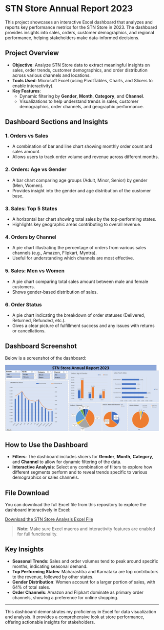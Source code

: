 # STN Store Annual Report 2023

This project showcases an interactive Excel dashboard that analyzes and reports key performance metrics for the STN Store in 2023. The dashboard provides insights into sales, orders, customer demographics, and regional performance, helping stakeholders make data-informed decisions.

## Project Overview

- **Objective**: Analyze STN Store data to extract meaningful insights on sales, order trends, customer demographics, and order distribution across various channels and locations.
- **Tools Used**: Microsoft Excel (using PivotTables, Charts, and Slicers to enable interactivity).
- **Key Features**:
  - Dynamic filtering by **Gender**, **Month**, **Category**, and **Channel**.
  - Visualizations to help understand trends in sales, customer demographics, order channels, and geographic performance.

## Dashboard Sections and Insights

### 1. Orders vs Sales
   - A combination of bar and line chart showing monthly order count and sales amount.
   - Allows users to track order volume and revenue across different months.

### 2. Orders: Age vs Gender
   - A bar chart comparing age groups (Adult, Minor, Senior) by gender (Men, Women).
   - Provides insight into the gender and age distribution of the customer base.

### 3. Sales: Top 5 States
   - A horizontal bar chart showing total sales by the top-performing states.
   - Highlights key geographic areas contributing to overall revenue.

### 4. Orders by Channel
   - A pie chart illustrating the percentage of orders from various sales channels (e.g., Amazon, Flipkart, Myntra).
   - Useful for understanding which channels are most effective.

### 5. Sales: Men vs Women
   - A pie chart comparing total sales amount between male and female customers.
   - Shows gender-based distribution of sales.

### 6. Order Status
   - A pie chart indicating the breakdown of order statuses (Delivered, Returned, Refunded, etc.).
   - Gives a clear picture of fulfillment success and any issues with returns or cancellations.

## Dashboard Screenshot

Below is a screenshot of the dashboard:

![STN Store Annual Report Dashboard](https://github.com/Asawari-Nannaware/STN-Store-Data-Analysis/blob/main/STN_Store_data_dashboard.png)

## How to Use the Dashboard

- **Filters**: The dashboard includes slicers for **Gender**, **Month**, **Category**, and **Channel** to allow for dynamic filtering of the data.
- **Interactive Analysis**: Select any combination of filters to explore how different segments perform and to reveal trends specific to various demographics or sales channels.

## File Download

You can download the full Excel file from this repository to explore the dashboard interactively in Excel:

[Download the STN Store Analysis Excel File](https://github.com/Asawari-Nannaware/STN-Store-Data-Analysis/blob/main/STN%20store%20data%20analysis.xlsx) 

> **Note**: Make sure Excel macros and interactivity features are enabled for full functionality.

## Key Insights

- **Seasonal Trends**: Sales and order volumes tend to peak around specific months, indicating seasonal demand.
- **Top Performing States**: Maharashtra and Karnataka are top contributors to the revenue, followed by other states.
- **Gender Distribution**: Women account for a larger portion of sales, with 64% of total sales.
- **Order Channels**: Amazon and Flipkart dominate as primary order channels, showing a preference for online shopping.

---

This dashboard demonstrates my proficiency in Excel for data visualization and analysis. It provides a comprehensive look at store performance, offering actionable insights for stakeholders.
